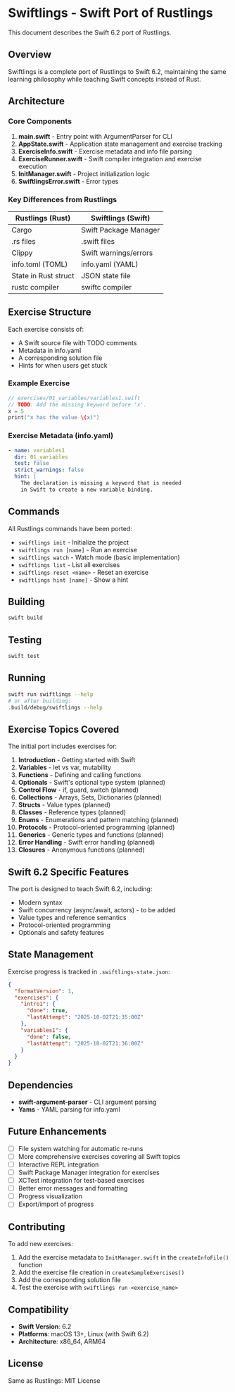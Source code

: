 # Swiftlings - Swift Port of Rustlings

This document describes the Swift 6.2 port of Rustlings.

## Overview

Swiftlings is a complete port of Rustlings to Swift 6.2, maintaining the same learning philosophy while teaching Swift concepts instead of Rust.

## Architecture

### Core Components

1. **main.swift** - Entry point with ArgumentParser for CLI
2. **AppState.swift** - Application state management and exercise tracking
3. **ExerciseInfo.swift** - Exercise metadata and info file parsing
4. **ExerciseRunner.swift** - Swift compiler integration and exercise execution
5. **InitManager.swift** - Project initialization logic
6. **SwiftlingsError.swift** - Error types

### Key Differences from Rustlings

| Rustlings (Rust) | Swiftlings (Swift) |
|------------------|-------------------|
| Cargo | Swift Package Manager |
| .rs files | .swift files |
| Clippy | Swift warnings/errors |
| info.toml (TOML) | info.yaml (YAML) |
| State in Rust struct | JSON state file |
| rustc compiler | swiftc compiler |

## Exercise Structure

Each exercise consists of:
- A Swift source file with TODO comments
- Metadata in info.yaml
- A corresponding solution file
- Hints for when users get stuck

### Example Exercise

```swift
// exercises/01_variables/variables1.swift
// TODO: Add the missing keyword before 'x'.
x = 5
print("x has the value \(x)")
```

### Exercise Metadata (info.yaml)

```yaml
- name: variables1
  dir: 01_variables
  test: false
  strict_warnings: false
  hint: |
    The declaration is missing a keyword that is needed
    in Swift to create a new variable binding.
```

## Commands

All Rustlings commands have been ported:

- `swiftlings init` - Initialize the project
- `swiftlings run [name]` - Run an exercise
- `swiftlings watch` - Watch mode (basic implementation)
- `swiftlings list` - List all exercises
- `swiftlings reset <name>` - Reset an exercise
- `swiftlings hint [name]` - Show a hint

## Building

```bash
swift build
```

## Testing

```bash
swift test
```

## Running

```bash
swift run swiftlings --help
# or after building:
.build/debug/swiftlings --help
```

## Exercise Topics Covered

The initial port includes exercises for:

1. **Introduction** - Getting started with Swift
2. **Variables** - let vs var, mutability
3. **Functions** - Defining and calling functions
4. **Optionals** - Swift's optional type system (planned)
5. **Control Flow** - if, guard, switch (planned)
6. **Collections** - Arrays, Sets, Dictionaries (planned)
7. **Structs** - Value types (planned)
8. **Classes** - Reference types (planned)
9. **Enums** - Enumerations and pattern matching (planned)
10. **Protocols** - Protocol-oriented programming (planned)
11. **Generics** - Generic types and functions (planned)
12. **Error Handling** - Swift error handling (planned)
13. **Closures** - Anonymous functions (planned)

## Swift 6.2 Specific Features

The port is designed to teach Swift 6.2, including:
- Modern syntax
- Swift concurrency (async/await, actors) - to be added
- Value types and reference semantics
- Protocol-oriented programming
- Optionals and safety features

## State Management

Exercise progress is tracked in `.swiftlings-state.json`:

```json
{
  "formatVersion": 1,
  "exercises": {
    "intro1": {
      "done": true,
      "lastAttempt": "2025-10-02T21:35:00Z"
    },
    "variables1": {
      "done": false,
      "lastAttempt": "2025-10-02T21:36:00Z"
    }
  }
}
```

## Dependencies

- **swift-argument-parser** - CLI argument parsing
- **Yams** - YAML parsing for info.yaml

## Future Enhancements

- [ ] File system watching for automatic re-runs
- [ ] More comprehensive exercises covering all Swift topics
- [ ] Interactive REPL integration
- [ ] Swift Package Manager integration for exercises
- [ ] XCTest integration for test-based exercises
- [ ] Better error messages and formatting
- [ ] Progress visualization
- [ ] Export/import of progress

## Contributing

To add new exercises:

1. Add the exercise metadata to `InitManager.swift` in the `createInfoFile()` function
2. Add the exercise file creation in `createSampleExercises()`
3. Add the corresponding solution file
4. Test the exercise with `swiftlings run <exercise_name>`

## Compatibility

- **Swift Version**: 6.2
- **Platforms**: macOS 13+, Linux (with Swift 6.2)
- **Architecture**: x86_64, ARM64

## License

Same as Rustlings: MIT License
